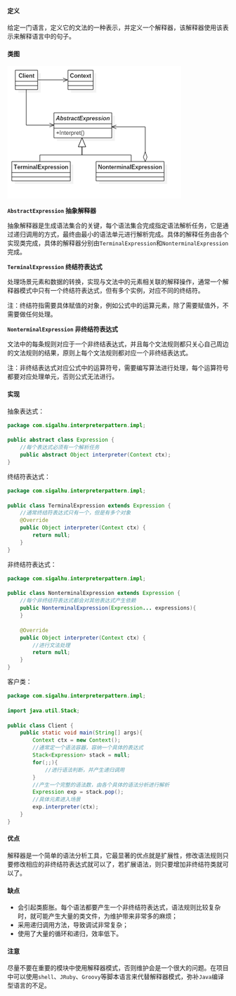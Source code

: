 #### 定义

给定一门语言，定义它的文法的一种表示，并定义一个解释器，该解释器使用该表示来解释语言中的句子。

#### 类图

![](pic/1.png)

**`AbstractExpression` 抽象解释器**

抽象解释器是生成语法集合的关键，每个语法集合完成指定语法解析任务，它是通过递归调用的方式，最终由最小的语法单元进行解析完成。具体的解释任务由各个实现类完成，具体的解释器分别由`TerminalExpression`和`NonterminalExpression`完成。

**`TerminalExpression` 终结符表达式**

处理场景元素和数据的转换，实现与文法中的元素相关联的解释操作，通常一个解释器模式中只有一个终结符表达式，但有多个实例，对应不同的终结符。

注：终结符指需要具体赋值的对象，例如公式中的运算元素，除了需要赋值外，不需要做任何处理。

**`NonterminalExpression` 非终结符表达式**

文法中的每条规则对应于一个非终结表达式，并且每个文法规则都只关心自己周边的文法规则的结果，原则上每个文法规则都对应一个非终结表达式。

注：非终结表达式对应公式中的运算符号，需要编写算法进行处理，每个运算符号都要对应处理单元，否则公式无法进行。


#### 实现

抽象表达式：
```java
package com.sigalhu.interpreterpattern.impl;

public abstract class Expression {
    //每个表达式必须有一个解析任务
    public abstract Object interpreter(Context ctx);
}
```
终结符表达式：
```java
package com.sigalhu.interpreterpattern.impl;

public class TerminalExpression extends Expression {
    //通常终结符表达式只有一个，但是有多个对象
    @Override
    public Object interpreter(Context ctx) {
        return null;
    }
}
```
非终结符表达式：
```java
package com.sigalhu.interpreterpattern.impl;

public class NonterminalExpression extends Expression {
    //每个非终结符表达式都会对其他表达式产生依赖
    public NonterminalExpression(Expression... expressions){
    }

    @Override
    public Object interpreter(Context ctx) {
        //进行文法处理
        return null;
    }
}
```
客户类：
```java
package com.sigalhu.interpreterpattern.impl;

import java.util.Stack;

public class Client {
    public static void main(String[] args){
        Context ctx = new Context();
        //通常定一个语法容器，容纳一个具体的表达式
        Stack<Expression> stack = null;
        for(;;){
            //进行语法判断，并产生递归调用
        }
        //产生一个完整的语法数，由各个具体的语法分析进行解析
        Expression exp = stack.pop();
        //具体元素进入场景
        exp.interpreter(ctx);
    }
}
```

#### 优点

解释器是一个简单的语法分析工具，它最显著的优点就是扩展性，修改语法规则只要修改相应的非终结符表达式就可以了，若扩展语法，则只要增加非终结符类就可以了。

#### 缺点

* 会引起类膨胀。每个语法都要产生一个非终结符表达式，语法规则比较复杂时，就可能产生大量的类文件，为维护带来非常多的麻烦；
* 采用递归调用方法，导致调试非常复杂；
* 使用了大量的循环和递归，效率低下。

#### 注意

尽量不要在重要的模块中使用解释器模式，否则维护会是一个很大的问题。在项目中可以使用`shell`、`JRuby`、`Groovy`等脚本语言来代替解释器模式，弥补`Java`编译型语言的不足。